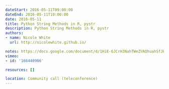 ```yaml
---
dateStart: 2016-05-11T09:00:00
dateEnd: 2016-05-11T10:00:00
date: 2016-05-11
title: Python String Methods in R, pystr
description: Python String Methods in R, pystr
authors:
- name: Nicole White
  url: http://nicolewhite.github.io/

notes: https://docs.google.com/document/d/1HiE-6JCrH3NahTWeZVAQhuahSfJkJ6HuMqIdMQPm9d4/edit#
vimeo:
- id: '166440906'

resources: []

location: Community call (teleconference)
---
```

